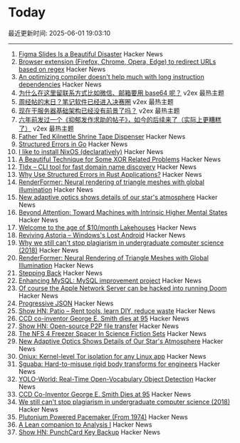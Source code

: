 # Today

最近更新时间: 2025-06-01 19:03:10

--- 
1. [Figma Slides Is a Beautiful Disaster](https://allenpike.com/2025/figma-slides-beautiful-disaster) Hacker News
2. [Browser extension (Firefox, Chrome, Opera, Edge) to redirect URLs based on regex](https://github.com/einaregilsson/Redirector) Hacker News
3. [An optimizing compiler doesn't help much with long instruction dependencies](https://johnnysswlab.com/an-optimizing-compiler-doesnt-help-much-with-long-instruction-dependencies/) Hacker News
4. [为什么在这里留联系方式比如微信、邮箱要用 base64 呢？](https://www.v2ex.com/t/1135678) v2ex 最热主题
5. [周经帖的末日？笔记软件已经进入决赛圈](https://www.v2ex.com/t/1135671) v2ex 最热主题
6. [现在干服务器基础架构已经没有前景了吗？](https://www.v2ex.com/t/1135668) v2ex 最热主题
7. [六年前发过一个《抑郁发作求助的帖子》，如今的后续来了（实际上更糟糕了）](https://www.v2ex.com/t/1135663) v2ex 最热主题
8. [Father Ted Kilnettle Shrine Tape Dispenser](https://stephencoyle.net/kilnettle) Hacker News
9. [Structured Errors in Go](https://southcla.ws/structured-errors-in-go) Hacker News
10. [I like to install NixOS (declaratively)](https://michael.stapelberg.ch/posts/2025-06-01-nixos-installation-declarative/) Hacker News
11. [A Beautiful Technique for Some XOR Related Problems](https://codeforces.com/blog/entry/68953) Hacker News
12. [Tldx – CLI tool for fast domain name discovery](https://github.com/brandonyoungdev/tldx) Hacker News
13. [Why Use Structured Errors in Rust Applications?](https://home.expurple.me/posts/why-use-structured-errors-in-rust-applications/) Hacker News
14. [RenderFormer: Neural rendering of triangle meshes with global illumination](https://microsoft.github.io/renderformer/) Hacker News
15. [New adaptive optics shows details of our star's atmosphere](https://nso.edu/press-release/new-adaptive-optics-shows-stunning-details-of-our-stars-atmosphere/) Hacker News
16. [Beyond Attention: Toward Machines with Intrinsic Higher Mental States](https://arxiv.org/abs/2505.06257) Hacker News
17. [Welcome to the age of $10/month Lakehouses](https://tobilg.com/the-age-of-10-dollar-a-month-lakehouses) Hacker News
18. [Reviving Astoria – Windows's Lost Android](https://trungnt2910.com/astoria-windows-android/) Hacker News
19. [Why we still can't stop plagiarism in undergraduate computer science (2018)](https://kevinchen.co/blog/cant-stop-plagiarism-in-computer-science/) Hacker News
20. [RenderFormer: Neural Rendering of Triangle Meshes with Global Illumination](https://microsoft.github.io/renderformer/) Hacker News
21. [Stepping Back](https://rjp.io/blog/2025-05-31-stepping-back) Hacker News
22. [Enhancing MySQL: MySQL improvement project](https://github.com/enhancedformysql/enhancedformysql) Hacker News
23. [Of course the Apple Network Server can be hacked into running Doom](http://oldvcr.blogspot.com/2025/05/harpoom-of-course-apple-network-server.html) Hacker News
24. [Progressive JSON](https://overreacted.io/progressive-json/) Hacker News
25. [Show HN: Patio – Rent tools, learn DIY, reduce waste](https://patio.so) Hacker News
26. [CCD co-inventor George E. Smith dies at 95](https://www.nytimes.com/2025/05/30/science/george-e-smith-dead.html) Hacker News
27. [Show HN: Open-source P2P file transfer](https://github.com/nihaocami/berb) Hacker News
28. [The NFS 4 Freezer Spacer In Science Fiction Sets](https://kolektiva.social/@beka_valentine/114600567753999701) Hacker News
29. [New Adaptive Optics Shows Details of Our Star's Atmosphere](https://nso.edu/press-release/new-adaptive-optics-shows-stunning-details-of-our-stars-atmosphere/) Hacker News
30. [Oniux: Kernel-level Tor isolation for any Linux app](https://blog.torproject.org/introducing-oniux-tor-isolation-using-linux-namespaces/) Hacker News
31. [Sguaba: Hard-to-misuse rigid body transforms for engineers](https://blog.helsing.ai/sguaba-hard-to-misuse-rigid-body-transforms-for-engineers-with-other-things-to-worry-about-than-aeaa45af9e0d) Hacker News
32. [YOLO-World: Real-Time Open-Vocabulary Object Detection](https://arxiv.org/abs/2401.17270) Hacker News
33. [CCD Co-Inventor George E. Smith Dies at 95](https://www.universitycube.net/news/ccd-co-inventor-george-e-smith-passes-away-95-05-31-2025--74189653-c0e2-489c-86c7-71d852a5200b) Hacker News
34. [We still can't stop plagiarism in undergraduate computer science (2018)](https://kevinchen.co/blog/cant-stop-plagiarism-in-computer-science/) Hacker News
35. [Plutonium Powered Pacemaker (From 1974)](https://www.orau.org/health-physics-museum/collection/miscellaneous/pacemaker.html) Hacker News
36. [A Lean companion to Analysis I](https://terrytao.wordpress.com/2025/05/31/a-lean-companion-to-analysis-i/) Hacker News
37. [Show HN: PunchCard Key Backup](https://github.com/volution/punchcard-key-backup) Hacker News
